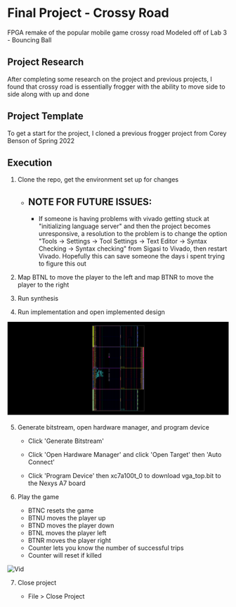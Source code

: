 # Final Project - Crossy Road
FPGA remake of the popular mobile game crossy road
Modeled off of Lab 3 - Bouncing Ball

## Project Research
After completing some research on the project and previous projects, I found that crossy road is essentially frogger with the ability to move side to side along with up and done

## Project Template
To get a start for the project, I cloned a previous frogger project from Corey Benson of Spring 2022

## Execution
1. Clone the repo, get the environment set up for changes

    * ## NOTE FOR FUTURE ISSUES: 
        * If someone is having problems with vivado getting stuck at "initializing language server" and then the project becomes unresponsive, a resolution to the problem is to change the option "Tools -> Settings -> Tool Settings -> Text Editor -> Syntax Checking -> Syntax checking" from Sigasi to Vivado, then restart Vivado. Hopefully this can save someone the days i spent trying to figure this out

2. Map BTNL to move the player to the left and map BTNR to move the player to the right
3. Run synthesis

4. Run implementation and open implemented design

![Schem](./implementation.PNG)

5. Generate bitstream, open hardware manager, and program device

    * Click 'Generate Bitstream'

    * Click 'Open Hardware Manager' and click 'Open Target' then 'Auto Connect'

    * Click 'Program Device' then xc7a100t_0 to download vga_top.bit to the Nexys A7 board
6. Play the game

    * BTNC resets the game
    * BTNU moves the player up
    * BTND moves the player down
    * BTNL moves the player left
    * BTNR moves the player right
    * Counter lets you know the number of successful trips
    * Counter will reset if killed

![Vid](./DSD_final_proj_vid.gif)

    
7. Close project

    * File > Close Project